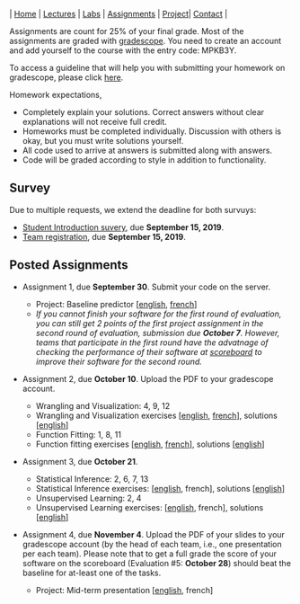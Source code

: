 | [Home](index.md) | [Lectures](lectures.md) | [Labs](labs.md) | [Assignments](assignments.md) | [Project](project.md)| [Contact](contact.md) |

Assignments are count for 25% of your final grade. Most of the assignments are graded with [gradescope](https://www.gradescope.com/). You need to create an account and add yourself to the course with the entry code: MPKB3Y.

To access a guideline that will help you with submitting your homework on gradescope, please click [here](https://gradescope-static-assets.s3-us-west-2.amazonaws.com/help/submitting_hw_guide.pdf).

Homework expectations,

- Completely explain your solutions. Correct answers without clear explanations will not receive full credit.
- Homeworks must be completed individually. Discussion with others is okay, but you must write solutions yourself.
- All code used to arrive at answers is submitted along with answers. 
- Code will be graded according to style in addition to functionality.

## Survey

Due to multiple requests, we extend the deadline for both survuys:

- [Student Introduction suvery](https://forms.gle/2iQKQrGpcXnXMsQe9), due **September 15, 2019**.
- [Team registration](https://forms.gle/793jBEcBh9U57Qp99), due **September 15, 2019**.


## Posted Assignments
  
- Assignment 1, due **September 30**. Submit your code on the server.
  * Project: Baseline predictor [[english](assignments/Project_Assignment_1(EN).pdf), [french](assignments/Project_Assignment_1(FR).pdf)]
  * *If you cannot finish your software for the first round of evaluation, you can still get 2 points of the first project assignment in the second round of evaluation, submission due **October 7**. However, teams that participate in the first round have the advatnage of checking the performance of their software at [scoreboard](scoreboard.md) to improve their software for the second round.*

- Assignment 2, due **October 10**. Upload the PDF to your gradescope account.
  * Wrangling and Visualization: 4, 9, 12
  * Wrangling and Visualization exercises [[english](https://colab.research.google.com/drive/10nTBPokrkrat8KYsCayfvA2CSZRM0VdZ#scrollTo=luhc8KH_8wYz), [french](https://colab.research.google.com/drive/13l69m9RJYnO_AOIM0x4zKN7tDgcQHDa2)], solutions [[english](https://colab.research.google.com/drive/1rbT5CquQtMOseHBlE3EVzSC_Qq2ez_Rz)]
  * Function Fitting: 1, 8, 11
  * Function fitting exercises [[english](https://colab.research.google.com/drive/1hIuDnr-s7h1x8ccayRBDqx__YCtG5UqL), [french](https://colab.research.google.com/drive/1X-9D7YgFlvWLFgTOkNAJpAiooumurhMH)], solutions [[english](https://colab.research.google.com/drive/17Lw6o-kAtjkkmyL6J-czhVD2Hl_ROprM)]

- Assignment 3, due **October 21**.
  * Statistical Inference: 2, 6, 7, 13
  * Statistical Inference exercises: [[english](https://colab.research.google.com/drive/1TBdhLJ9Boo5az0IZn7Pstkhtjj8W0UQx), french], solutions [[english](https://colab.research.google.com/drive/1K5XRneqQQ8aOTAWFIbQLtOnG6R5GxBT-)]
  * Unsupervised Learning: 2, 4
  * Unsupervised Learning exercises: [[english](https://colab.research.google.com/drive/19tiMgMZNUi9uwFcWPqeKGi2QWzXEDAlu), french], solutions [[english](https://colab.research.google.com/drive/1MfDA6TXW6vWYSOj3pgrrNG4RBBMmkqWu)]
  
- Assignment 4, due **November 4**. Upload the PDF of your slides to your gradescope account (by the head of each team, i.e., one presentation per each team). Please note that to get a full grade the score of your software on the scoreboard (Evaluation #5: **October 28**) should beat the baseline for at-least one of the tasks.
  * Project: Mid-term presentation [[english](assignments/Assignment_4(EN).pdf), french]
